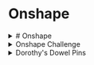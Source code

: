 # Onshape
<details>
<summary># Onshape</summary>
<details>
<summary>Part 1 - Base</summary>
This is a dropdown with text
</details>
  <details>
<summary>Part 2 - Mount</summary>
This is a dropdown with text!
</details>
  <details>
<summary>Part 3 - Fork</summary>
This is a dropdown with text!
</details>
  <details>
<summary>Part 4 - Tire</summary>
This is a dropdown with text!
</details>
  <details>
<summary>Part 5 - Wheel</summary>
This is a dropdown with text!
</details>
    <details>
<summary>Parts 6-9 Axle, Collar, Bearings</summary>
This is a dropdown with text!
</details>
    <details>
<summary>Sub-Assembly</summary>
This is a dropdown with text!
</details>
   <details>
<summary>Final Caster Assembly</summary>
This is a dropdown with text!
</details>
</details>
   <details>
<summary>Onshape Challenge</summary>
This is a dropdown with text!
</details>
   <details>
<summary>Dorothy's Dowel Pins</summary>
This is a dropdown with text!
</details>

